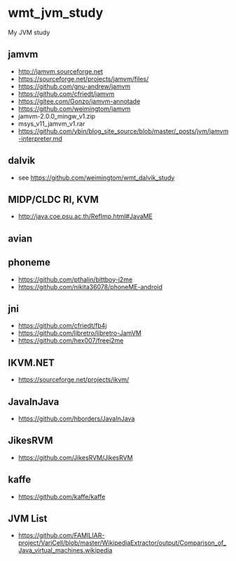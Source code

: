 # wmt_jvm_study
My JVM study

## jamvm  
* http://jamvm.sourceforge.net  
* https://sourceforge.net/projects/jamvm/files/  
* https://github.com/gnu-andrew/jamvm  
* https://github.com/cfriedt/jamvm  
* https://gitee.com/Gonzo/jamvm-annotade  
* https://github.com/weimingtom/jamvm  
* jamvm-2.0.0_mingw_v1.zip  
* msys_v11_jamvm_v1.rar  
* https://github.com/ybin/blog_site_source/blob/master/_posts/jvm/jamvm-interpreter.md  

## dalvik  
* see https://github.com/weimingtom/wmt_dalvik_study  

## MIDP/CLDC RI, KVM    
* http://java.coe.psu.ac.th/RefImp.html#JavaME  

## avian  

## phoneme  
* https://github.com/pthalin/bittboy-j2me  
* https://github.com/nikita36078/phoneME-android  

## jni  
* https://github.com/cfriedt/fb4j  
* https://github.com/libretro/libretro-JamVM  
* https://github.com/hex007/freej2me  

## IKVM.NET  
* https://sourceforge.net/projects/ikvm/  

## JavaInJava  
* https://github.com/hborders/JavaInJava  

## JikesRVM  
* https://github.com/JikesRVM/JikesRVM  

## kaffe  
* https://github.com/kaffe/kaffe  

## JVM List  
* https://github.com/FAMILIAR-project/VariCell/blob/master/WikipediaExtractor/output/Comparison_of_Java_virtual_machines.wikipedia  

